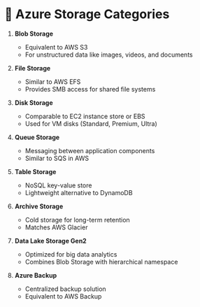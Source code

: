 # 📁 Azure Storage Categories

1. **Blob Storage**

   - Equivalent to AWS S3
   - For unstructured data like images, videos, and documents

2. **File Storage**

   - Similar to AWS EFS
   - Provides SMB access for shared file systems

3. **Disk Storage**

   - Comparable to EC2 instance store or EBS
   - Used for VM disks (Standard, Premium, Ultra)

4. **Queue Storage**

   - Messaging between application components
   - Similar to SQS in AWS

5. **Table Storage**

   - NoSQL key-value store
   - Lightweight alternative to DynamoDB

6. **Archive Storage**

   - Cold storage for long-term retention
   - Matches AWS Glacier

7. **Data Lake Storage Gen2**

   - Optimized for big data analytics
   - Combines Blob Storage with hierarchical namespace

8. **Azure Backup**
   - Centralized backup solution
   - Equivalent to AWS Backup
